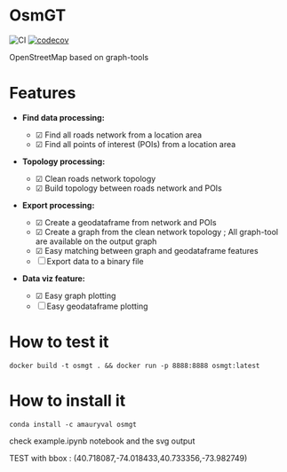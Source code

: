 OsmGT
====

![CI](https://github.com/wiralyki/osmgt/workflows/CI/badge.svg?branch=master)
[![codecov](https://codecov.io/gh/wiralyki/osmgt/branch/master/graph/badge.svg)](https://codecov.io/gh/wiralyki/osmgt)


OpenStreetMap based on graph-tools


# Features

* __Find data processing:__
  * ☑ Find all roads network  from a location area
  * ☑ Find all points of interest (POIs) from a location area

* __Topology processing:__
  * ☑ Clean roads network topology
  * ☑ Build topology between roads network and POIs

* __Export processing:__
  * ☑ Create a geodataframe from network and POIs
  * ☑ Create a graph from the clean network topology ; All graph-tool are available on the output graph
  * ☑ Easy matching between graph and geodataframe features
  * ☐  Export data to a binary file 

* __Data viz feature:__
  * ☑ Easy graph plotting
  * ☐ Easy geodataframe plotting

# How to test it 
```
docker build -t osmgt . && docker run -p 8888:8888 osmgt:latest
```

# How to install it 
```
conda install -c amauryval osmgt
```

check example.ipynb notebook and the svg output

TEST with bbox : (40.718087,-74.018433,40.733356,-73.982749)